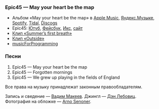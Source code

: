### Epic45 — May your heart be the map

- Альбом «May your heart be the map» в
	[Apple Music](https://music.apple.com/album/368029682),
	[Яндекс.Музыке](https://music.yandex.ru/album/6592869),
	[Spotify](https://open.spotify.com/playlist/58A9CGM5lE44RMQV6p6lLc),
	[Tidal](https://tidal.com/browse/album/35532275),
	[Discogs](https://www.discogs.com/master/171303)
- Epic45:
	[Ютуб](https://www.youtube.com/user/waysideandwoodland),
	[Фейсбук](https://www.facebook.com/epic45official/),
	[Икс](https://x.com/epic45),
	[сайт](http://epic45.com/)
- [Клип «Summer’s first breath»](https://youtu.be/uJHw94x-R44)
- [Клип «Outside»](https://youtu.be/iIDnbLApzO4)
- [musicForProgramming](http://musicforprogramming.net)

### Песни

1. Epic45 — May your heart be the map
2. Epic45 — Forgotten mornings
3. Epic45 — We grew up playing in the fields of England

Все права на музыку принадлежат законным правообладателям.

Запись и сведение — [Вадим Макеев](https://pepelsbey.dev/).
Джингл — [Дэн Лебовиц](https://www.youtube.com/channel/UC38A5qHrlc_Zgua7vL4b96w).
Фотография на обложке — [Arno Senoner](https://unsplash.com/photos/rmxuKJqMUVE).
